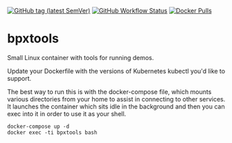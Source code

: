 [![GitHub tag (latest SemVer)](https://img.shields.io/github/v/tag/bplein/bpxtools?sort=semver)](https://hub.docker.com/repository/docker/bplein/bpxtools/tags?page=1&ordering=last_updated)
[![GitHub Workflow Status](https://img.shields.io/github/actions/workflow/status/bplein/bpxtools/build-image.yml)](https://github.com/bplein/bpxtools/actions/workflows/build-image.yml)
[![Docker Pulls](https://img.shields.io/docker/pulls/bplein/bpxtools)](https://hub.docker.com/repository/docker/bplein/bpxtools/general)
# bpxtools
Small Linux container with tools for running demos.

Update your Dockerfile with the versions of Kubernetes kubectl you'd like to support.

The best way to run this is with the docker-compose file, which mounts various directories from your home to assist in connecting to other services. It launches the container which sits idle in the background and then you can exec into it in order to use it as your shell.

```
docker-compose up -d
docker exec -ti bpxtools bash
```


